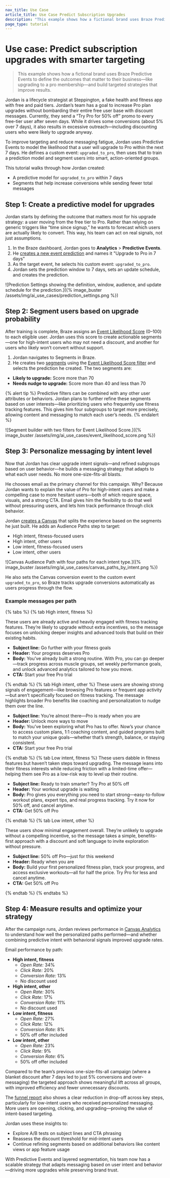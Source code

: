 ```yaml
---
nav_title: Use Case
article_title: Use Case Predict Subscription Upgrades
description: "This example shows how a fictional brand uses Braze Predictive Events to define the outcomes that matter to their business—like upgrading to a pro membership—and build targeted strategies that improve results."
page_type: tutorial
---
```


# Use case: Predict subscription upgrades with smarter targeting

> This example shows how a fictional brand uses Braze Predictive Events to define the outcomes that matter to their business—like upgrading to a pro membership—and build targeted strategies that improve results. 

Jordan is a lifecycle strategist at Steppington, a fake health and fitness app with free and paid tiers. Jordan’s team has a goal to increase Pro plan upgrades without bombarding their entire free user base with discount messages. Currently, they send a “Try Pro for 50% off” promo to every free-tier user after seven days. While it drives some conversions (about 5% over 7 days), it also results in excessive outreach—including discounting users who were likely to upgrade anyway.

To improve targeting and reduce messaging fatigue, Jordan uses Predictive Events to model the likelihood that a user will upgrade to Pro within the next 7 days. He defines a custom event: `upgraded_to_pro`, then uses that to train a prediction model and segment users into smart, action-oriented groups. 

This tutorial walks through how Jordan created:

- A predictive model for `upgraded_to_pro` within 7 days
- Segments that help increase conversions while sending fewer total messages

## Step 1: Create a predictive model for upgrades

Jordan starts by defining the outcome that matters most for his upgrade strategy: a user moving from the free tier to Pro. Rather than relying on generic triggers like “time since signup,” he wants to forecast which users are actually likely to convert. This way, his team can act on real signals, not just assumptions.

1. In the Braze dashboard, Jordan goes to **Analytics** > **Predictive Events**.
2. He [creates a new event prediction]({{site.baseurl}}/user_guide/brazeai/predictive_events/creating_an_event_prediction/) and names it "Upgrade to Pro in 7 days"
3. As the target event, he selects his custom event: `upgraded_to_pro`.
4. Jordan sets the prediction window to 7 days, sets an update schedule, and creates the prediction.

![Prediction Settings showing the definition, window, audience, and update schedule for the prediction.]({% image_buster /assets/img/ai_use_cases/prediction_settings.png %})

## Step 2: Segment users based on upgrade probability

After training is complete, Braze assigns an [Event Likelihood Score]({{site.baseurl}}/user_guide/brazeai/predictive_events/analytics/#purchase_score) (0–100) to each eligible user. Jordan uses this score to create actionable segments—one for high-intent users who may not need a discount, and another for users who likely won’t convert without support.

1. Jordan navigates to Segments in Braze.
2. He creates two [segments]({{site.baseurl}}/user_guide/engagement_tools/segments/creating_a_segment/) using the [Event Likelihood Score filter]({{site.baseurl}}/user_guide/engagement_tools/segments/segmentation_filters/#event-likelihood-score) and selects the prediction he created. The two segments are:
  - **Likely to upgrade:** Score more than 70
  - **Needs nudge to upgrade:** Score more than 40 and less than 70

{% alert tip %}
Predictive filters can be combined with any other user attributes or behaviors. Jordan plans to further refine these segments based on user interests—like prioritizing users who frequently use fitness tracking features. This gives him four subgroups to target more precisely, allowing content and messaging to match each user’s needs.
{% endalert %}

![Segment builder with two filters for Event Likelihood Score.]({% image_buster /assets/img/ai_use_cases/event_likelihood_score.png %})

## Step 3: Personalize messaging by intent level

Now that Jordan has clear upgrade intent signals—and refined subgroups based on user behavior—he builds a messaging strategy that adapts to what each user needs. No more one-size-fits-all blasts.

He chooses email as the primary channel for this campaign. Why? Because Jordan wants to explain the value of Pro for high-intent users and make a compelling case to more hesitant users—both of which require space, visuals, and a strong CTA. Email gives him the flexibility to do that well without pressuring users, and lets him track performance through click behavior.

Jordan [creates a Canvas]({{site.baseurl}}/user_guide/engagement_tools/canvas/create_a_canvas/create_a_canvas/) that splits the experience based on the segments he just built. He adds an Audience Paths step to target:

- High intent, fitness-focused users
- High intent, other users
- Low intent, fitness-focused users
- Low intent, other users

![Canvas Audience Path with four paths for each intent type.]({% image_buster /assets/img/ai_use_cases/canvas_paths_by_intent.png %})

He also sets the Canvas conversion event to the custom event `upgraded_to_pro`, so Braze tracks upgrade conversions automatically as users progress through the flow.

### Example messages per path

{% tabs %}
{% tab High intent, fitness %}

These users are already active and heavily engaged with fitness tracking features. They’re likely to upgrade without extra incentives, so the message focuses on unlocking deeper insights and advanced tools that build on their existing habits.

- **Subject line:** Go further with your fitness goals
- **Header:** Your progress deserves Pro
- **Body:** You’ve already built a strong routine. With Pro, you can go deeper—track progress across muscle groups, set weekly performance goals, and unlock advanced analytics tailored to how you move.
- **CTA:** Start your free Pro trial

{% endtab %}
{% tab High intent, other %}
These users are showing strong signals of engagement—like browsing Pro features or frequent app activity—but aren’t specifically focused on fitness tracking. The message highlights broader Pro benefits like coaching and personalization to nudge them over the line.

- **Subject line:** You’re almost there—Pro is ready when you are
- **Header:** Unlock more ways to move
- **Body:** You’ve been exploring what Pro has to offer. Now’s your chance to access custom plans, 1:1 coaching content, and guided programs built to match your unique goals—whether that’s strength, balance, or staying consistent.
- **CTA:** Start your free Pro trial

{% endtab %}
{% tab Low intent, fitness %}
These users dabble in fitness features but haven’t taken steps toward upgrading. The message leans into their fitness interests while reducing friction with a limited-time offer—helping them see Pro as a low-risk way to level up their routine.

- **Subject line:** Ready to train smarter? Try Pro at 50% off
- **Header:** Your workout upgrade is waiting
- **Body:** Pro gives you everything you need to start strong—easy-to-follow workout plans, expert tips, and real progress tracking. Try it now for 50% off, and cancel anytime.
- **CTA:** Get 50% off Pro

{% endtab %}
{% tab Low intent, other %}

These users show minimal engagement overall. They’re unlikely to upgrade without a compelling incentive, so the message takes a simple, benefits-first approach with a discount and soft language to invite exploration without pressure.

- **Subject line:** 50% off Pro—just for this weekend
- **Header:** Ready when you are
- **Body:** Build your first personalized fitness plan, track your progress, and access exclusive workouts—all for half the price. Try Pro for less and cancel anytime.
- **CTA:** Get 50% off Pro

{% endtab %}
{% endtabs %}

## Step 4: Measure results and optimize your strategy

After the campaign runs, Jordan reviews performance in [Canvas Analytics]({{site.baseurl}}/user_guide/engagement_tools/canvas/testing_canvases/measuring_and_testing_with_canvas_analytics/) to understand how well the personalized paths performed—and whether combining predictive intent with behavioral signals improved upgrade rates.

Email performance by path:

- **High intent, fitness**
   - *Open Rate:* 34%
   - *Click Rate:* 20%
   - *Conversion Rate:* 13%
   - No discount used
- **High intent, other**
   - *Open Rate:* 30%
   - *Click Rate:* 17%
   - *Conversion Rate:* 11%
   - No discount used
- **Low intent, fitness**
   - *Open Rate:* 27%
   - *Click Rate:* 12%
   - *Conversion Rate:* 8%
   - 50% off offer included
- **Low intent, other**
   - *Open Rate:* 23%
   - *Click Rate:* 9%
   - *Conversion Rate:* 6%
   - 50% off offer included

Compared to the team’s previous one-size-fits-all campaign (where a blanket discount after 7 days led to just 5% conversions and over-messaging) the targeted approach shows meaningful lift across all groups, with improved efficiency and fewer unnecessary discounts.

The [funnel report]({{site.baseurl}}/user_guide/analytics/reporting/funnel_reports/) also shows a clear reduction in drop-off across key steps, particularly for low-intent users who received personalized messaging. More users are opening, clicking, and upgrading—proving the value of intent-based targeting.

Jordan uses these insights to:

- Explore A/B tests on subject lines and CTA phrasing
- Reassess the discount threshold for mid-intent users
- Continue refining segments based on additional behaviors like content views or app feature usage

With Predictive Events and layered segmentation, his team now has a scalable strategy that adapts messaging based on user intent and behavior—driving more upgrades while preserving brand trust.
